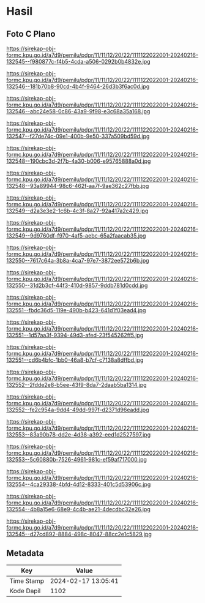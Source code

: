 # Hasil

## Foto C Plano

https://sirekap-obj-formc.kpu.go.id/a7d9/pemilu/pdpr/11/11/12/20/22/1111122022001-20240216-132545--f980877c-f4b5-4cda-a506-0292b0b4832e.jpg

https://sirekap-obj-formc.kpu.go.id/a7d9/pemilu/pdpr/11/11/12/20/22/1111122022001-20240216-132546--181b70b8-90cd-4b4f-9464-26d3b3f6ac0d.jpg

https://sirekap-obj-formc.kpu.go.id/a7d9/pemilu/pdpr/11/11/12/20/22/1111122022001-20240216-132546--abc24e58-0c86-43a9-9f98-e3c68a35a168.jpg

https://sirekap-obj-formc.kpu.go.id/a7d9/pemilu/pdpr/11/11/12/20/22/1111122022001-20240216-132547--f27de74c-09e1-400b-9e50-337a509bd59d.jpg

https://sirekap-obj-formc.kpu.go.id/a7d9/pemilu/pdpr/11/11/12/20/22/1111122022001-20240216-132548--190cbc3d-2f7b-4a30-b006-e95765888a0d.jpg

https://sirekap-obj-formc.kpu.go.id/a7d9/pemilu/pdpr/11/11/12/20/22/1111122022001-20240216-132548--93a89944-98c6-462f-aa7f-9ae362c27fbb.jpg

https://sirekap-obj-formc.kpu.go.id/a7d9/pemilu/pdpr/11/11/12/20/22/1111122022001-20240216-132549--d2a3e3e2-1c6b-4c3f-8a27-92a417a2c429.jpg

https://sirekap-obj-formc.kpu.go.id/a7d9/pemilu/pdpr/11/11/12/20/22/1111122022001-20240216-132549--9d9760df-f970-4af5-aebc-65a2faacab35.jpg

https://sirekap-obj-formc.kpu.go.id/a7d9/pemilu/pdpr/11/11/12/20/22/1111122022001-20240216-132550--7617c64a-3b8a-4ca7-97e7-3872ee572b6b.jpg

https://sirekap-obj-formc.kpu.go.id/a7d9/pemilu/pdpr/11/11/12/20/22/1111122022001-20240216-132550--31d2b3cf-44f3-410d-9857-9ddb781d0cdd.jpg

https://sirekap-obj-formc.kpu.go.id/a7d9/pemilu/pdpr/11/11/12/20/22/1111122022001-20240216-132551--fbdc36d5-119e-490b-b423-641d1f03ead4.jpg

https://sirekap-obj-formc.kpu.go.id/a7d9/pemilu/pdpr/11/11/12/20/22/1111122022001-20240216-132551--1d57aa3f-9394-49d3-afed-23f545262ff5.jpg

https://sirekap-obj-formc.kpu.go.id/a7d9/pemilu/pdpr/11/11/12/20/22/1111122022001-20240216-132551--cd6b4bfc-1bb0-46a8-b7cf-c7138a8dffbd.jpg

https://sirekap-obj-formc.kpu.go.id/a7d9/pemilu/pdpr/11/11/12/20/22/1111122022001-20240216-132552--2fdde2e8-b5ee-43f9-8da7-2daab5ba1314.jpg

https://sirekap-obj-formc.kpu.go.id/a7d9/pemilu/pdpr/11/11/12/20/22/1111122022001-20240216-132552--fe2c954a-9dd4-49dd-997f-d2371d96eadd.jpg

https://sirekap-obj-formc.kpu.go.id/a7d9/pemilu/pdpr/11/11/12/20/22/1111122022001-20240216-132553--83a90b78-dd2e-4d38-a392-eed1d2527597.jpg

https://sirekap-obj-formc.kpu.go.id/a7d9/pemilu/pdpr/11/11/12/20/22/1111122022001-20240216-132553--5c60880b-7526-4961-981c-ef59af717000.jpg

https://sirekap-obj-formc.kpu.go.id/a7d9/pemilu/pdpr/11/11/12/20/22/1111122022001-20240216-132554--4ca29338-4bfd-4d12-8333-401c5d53906c.jpg

https://sirekap-obj-formc.kpu.go.id/a7d9/pemilu/pdpr/11/11/12/20/22/1111122022001-20240216-132554--4b8a15e6-68e9-4c4b-ae21-4decdbc32e26.jpg

https://sirekap-obj-formc.kpu.go.id/a7d9/pemilu/pdpr/11/11/12/20/22/1111122022001-20240216-132545--d27cd892-8884-498c-8047-88cc2e1c5829.jpg


## Metadata

| Key        | Value               |
| ---------- | ------------------- |
| Time Stamp | 2024-02-17 13:05:41 |
| Kode Dapil | 1102                |



